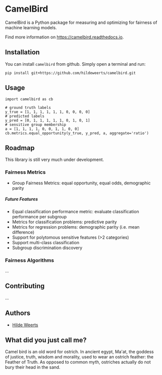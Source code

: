 # CamelBird
CamelBird is a Python package for measuring and optimizing for fairness of machine learning models.

Find more information on https://camelbird.readthedocs.io.

## Installation
You can install `camelbird` from github. Simply open a terminal and run:

```
pip install git+https://github.com/hildeweerts/camelbird.git
```

## Usage
``` 
import camelbird as cb

# ground truth labels
y_true = [1, 1, 1, 1, 1, 1, 0, 0, 0, 0]
# predicted labels
y_pred = [0, 1, 1, 1, 1, 1, 0, 1, 0, 1]
# sensitive group membership
a = [1, 1, 1, 1, 0, 0, 1, 1, 0, 0]
cb.metrics.equal_opportunity(y_true, y_pred, a, aggregate='ratio')
```

## Roadmap
This library is still very much under development. 

### Fairness Metrics
* Group Fairness Metrics: equal opportunity, equal odds, demographic parity

##### Future Features
* Equal classification performance metric: evaluate classification performance per subgroup
* Metrics for classification problems: predictive parity
* Metrics for regression problems: demographic parity (i.e. mean difference)
* Support for polytomous sensitive features (>2 categories)
* Support multi-class classification
* Subgroup discrimination discovery

### Fairness Algorithms
... 

## Contributing
...

## Authors
* [Hilde Weerts](https://github.com/hildeweerts)

## What did you just call me?
Camel bird is an old word for ostrich. In ancient egypt, Ma'at, the goddess of justice, truth, wisdom and morality, used to wear an ostrich feather: the Feather of Truth. As opposed to common myth, ostriches actually do not bury their head in the sand.
